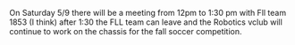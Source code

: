 <!--t Meeting With FLL team 5/9 t-->

On Saturday 5/9 there will be a meeting from 12pm to 1:30 pm with Fll team 1853  (I think) after 1:30 the FLL team can leave and the Robotics vclub will continue to work on the chassis for the fall soccer competition.